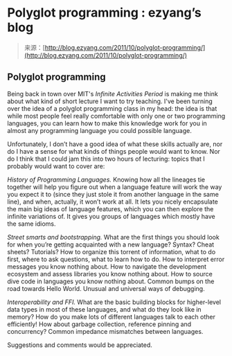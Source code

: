 <!--yml
category: 未分类
date: 2024-07-01 18:17:40
-->

# Polyglot programming : ezyang’s blog

> 来源：[http://blog.ezyang.com/2011/10/polyglot-programming/](http://blog.ezyang.com/2011/10/polyglot-programming/)

## Polyglot programming

Being back in town over MIT's *Infinite Activities Period* is making me think about what kind of short lecture I want to try teaching. I've been turning over the idea of a polyglot programming class in my head: the idea is that while most people feel really comfortable with only one or two programming languages, you can learn how to make this knowledge work for you in almost any programming language you could possible language.

Unfortunately, I don’t have a good idea of what these skills actually are, nor do I have a sense for what kinds of things people would want to know. Nor do I think that I could jam this into two hours of lecturing: topics that I probably would want to cover are:

*History of Programming Languages.* Knowing how all the lineages tie together will help you figure out when a language feature will work the way you expect it to (since they just stole it from another language in the same line), and when, actually, it won’t work at all. It lets you nicely encapsulate the main big ideas of language features, which you can then explore the infinite variations of. It gives you groups of languages which mostly have the same idioms.

*Street smarts and bootstrapping.* What are the first things you should look for when you’re getting acquainted with a new language? Syntax? Cheat sheets? Tutorials? How to organize this torrent of information, what to do first, where to ask questions, what to learn how to do. How to interpret error messages you know nothing about. How to navigate the development ecosystem and assess libraries you know nothing about. How to source dive code in languages you know nothing about. Common bumps on the road towards Hello World. Unusual and universal ways of debugging.

*Interoperability and FFI.* What are the basic building blocks for higher-level data types in most of these languages, and what do they look like in memory? How do you make lots of different languages talk to each other efficiently! How about garbage collection, reference pinning and concurrency? Common impedance mismatches between languages.

Suggestions and comments would be appreciated.